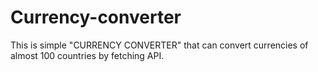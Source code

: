 # Currency-converter
This is simple "CURRENCY CONVERTER" that can convert currencies of almost 100 countries by fetching API.
